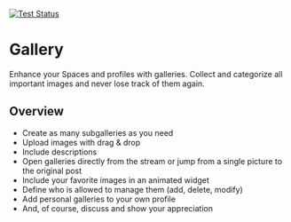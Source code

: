 [![Test Status](https://github.com/humhub-contrib/humhub-modules-gallery/workflows/PHP%20Codeception%20Tests/badge.svg)](https://github.com/humhub-contrib/humhub-modules-gallery/actions)


# Gallery 

Enhance your Spaces and profiles with galleries. Collect and categorize all important images and never lose track of them again.

## Overview

- Create as many subgalleries as you need
- Upload images with drag & drop
- Include descriptions
- Open galleries directly from the stream or jump from a single picture to the original post
- Include your favorite images in an animated widget
- Define who is allowed to manage them (add, delete, modify)
- Add personal galleries to your own profile
- And, of course, discuss and show your appreciation
